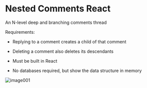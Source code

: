 # Nested Comments React

An N-level deep and branching comments thread

Requirements:

- Replying to a comment creates a child of that comment

- Deleting a comment also deletes its descendants

- Must be built in React

- No databases required, but show the data structure in memory


![image001](https://user-images.githubusercontent.com/73449259/214118725-1da3fb19-2514-4b63-8d51-f2094a586f69.png)
